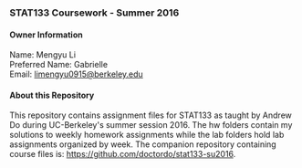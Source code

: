 ### STAT133 Coursework - Summer 2016

#### Owner Information
Name: Mengyu Li  
Preferred Name: Gabrielle  
Email: limengyu0915@berkeley.edu  

#### About this Repository
This repository contains assignment files for STAT133 as taught by Andrew Do during UC-Berkeley's summer session 2016.  The hw folders contain my solutions to weekly homework assignments while the lab folders hold lab assignments organized by week.  The companion repository containing course files is: https://github.com/doctordo/stat133-su2016.